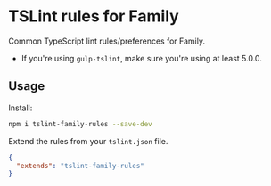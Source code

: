 # TSLint rules for Family

Common TypeScript lint rules/preferences for Family.

* If you're using `gulp-tslint`, make sure you're using at least 5.0.0.

## Usage

Install:

```bash
npm i tslint-family-rules --save-dev
```

Extend the rules from your `tslint.json` file.

```json
{
  "extends": "tslint-family-rules"
}
```
